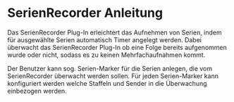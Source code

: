 # SerienRecorder Anleitung
Das SerienRecorder Plug-In erleichtert das Aufnehmen von Serien, indem für ausgewählte Serien automatisch Timer angelegt werden. Dabei überwacht das SerienRecorder Plug-In ob eine Folge bereits aufgenommen wurde oder nicht, sodass es zu keinen Mehrfachaufnahmen kommt.

Der Benutzer kann sog. Serien-Marker für die Serien anlegen, die vom SerienRecorder überwacht werden sollen. Für jeden Serien-Marker kann konfiguriert werden welche Staffeln und Sender in die Überwachung einbezogen werden. 

